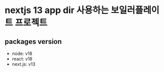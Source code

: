 # nextjs 13 app dir 사용하는 보일러플레이트 프로젝트


## packages version

- node: v18
- react: v18
- next.js: v13

